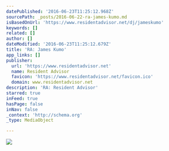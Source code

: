 ```yaml
---
datePublished: '2016-06-23T11:25:12.968Z'
sourcePath: _posts/2016-06-22-ra-james-kumo.md
isBasedOnUrl: 'https://www.residentadvisor.net/dj/jameskumo'
keywords: []
related: []
author: []
dateModified: '2016-06-23T11:25:12.679Z'
title: 'RA: James Kumo'
app_links: []
publisher:
  url: 'https://www.residentadvisor.net'
  name: Resident Advisor
  favicon: 'https://www.residentadvisor.net/favicon.ico'
  domain: www.residentadvisor.net
description: 'RA: Resident Advisor'
starred: true
inFeed: true
hasPage: false
inNav: false
_context: 'http://schema.org'
_type: MediaObject

---
```

![](https://the-grid-user-content.s3-us-west-2.amazonaws.com/f2523a16-1cd2-42b5-a550-2d8a79304ff2.png)
